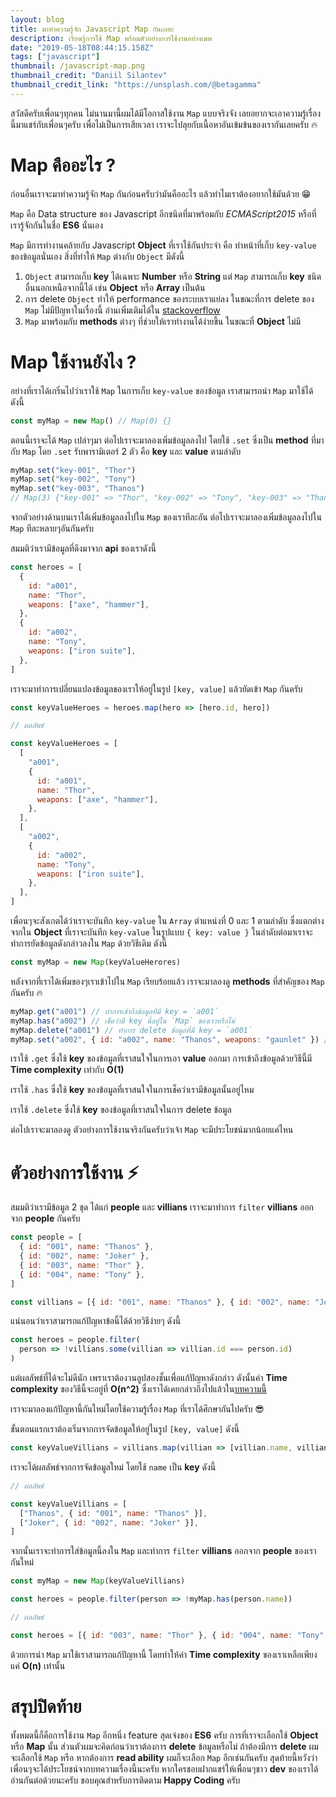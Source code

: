 ```yaml
---
layout: blog
title: มาทำความรู้จัก Javascript Map กันเถอะ
description: เรียนรู้การใช้ Map พร้อมตัวอย่างการใช้งานอย่างเมพ
date: "2019-05-18T08:44:15.158Z"
tags: ["javascript"]
thumbnail: /javascript-map.png
thumbnail_credit: "Daniil Silantev"
thumbnail_credit_link: "https://unsplash.com/@betagamma"
---
```


สวัสดีครับเพื่อนๆทุกคน ไม่นานมานี้ผมได้มีโอกาสใช้งาน `Map` แบบจริงจัง เลยอยากจะเอาความรู้เรื่องนี้มาแชร์กับเพื่อนๆครับ เพื่อไม่เป็นการเสียเวลา เราจะไปลุยกับเนื้อหาอันเข้มข้นของเรากันเลยครับ :fire:

# Map คืออะไร ?

ก่อนอื่นเราจะมาทำความรู้จัก `Map` กันก่อนครับว่ามันคืออะไร แล้วทำไมเราต้องอยากใช้มันด้วย :grin:

`Map` คือ Data structure ของ Javascript อีกชนิดที่มาพร้อมกับ _ECMAScript2015_ หรือที่เรารู้จักกันในชื่อ **ES6** นั่นเอง

`Map` มีการทำงานคล้ายกับ Javascript **Object** ที่เราใช้กันประจำ คือ ทำหน้าที่เก็บ `key-value` ของข้อมูลนั่นเอง สิ่งที่ทำให้ `Map` ต่างกับ `Object` มีดังนี้

1. `Object` สามารถเก็บ **key** ได้เฉพาะ **Number** หรือ **String** แต่ `Map` สามารถเก็บ **key** ชนิดอื่นนอกเหนือจากนี้ได้ เช่น **Object** หรือ **Array** เป็นต้น
2. การ delete `Object` ทำให้ performance ของระบบเราแย่ลง ในขณะที่การ delete ของ `Map` ไม่มีปัญหาในเรื่องนี้ อ่านเพิ่มเติมได้ใน [stackoverflow](https://stackoverflow.com/questions/43594092/slow-delete-of-object-properties-in-js-in-v8/44008788)
3. `Map` มาพร้อมกับ **methods** ต่างๆ ที่ช่วยให้เราทำงานได้ง่ายขึ้น ในขณะที่ **Object** ไม่มี

# Map ใช้งานยังไง ?

อย่างที่เราได้เกริ่นไปว่าเราใช้ `Map` ในการเก็บ `key-value` ของข้อมูล เราสามารถนำ `Map` มาใช้ได้ดังนี้

```js
const myMap = new Map() // Map(0) {}
```

ตอนนี้เราจะได้ `Map` เปล่าๆมา ต่อไปเราจะมาลองเพิ่มข้อมูลลงไป โดยใช้ `.set` ซึ่งเป็น **method** ที่มากับ `Map` โดย `.set` รับพารามิเตอร์ 2 ตัว คือ **key** และ **value** ตามลำดับ

```js
myMap.set("key-001", "Thor")
myMap.set("key-002", "Tony")
myMap.set("key-003", "Thanos")
// Map(3) {"key-001" => "Thor", "key-002" => "Tony", "key-003" => "Thanos"}
```

จากตัวอย่างด้านบนเราได้เพิ่มข้อมูลลงไปใน `Map` ของเราทีละอัน ต่อไปเราจะมาลองเพิ่มข้อมูลลงไปใน `Map` ทีละหลายๆอันกันครับ

สมมติว่าเรามีข้อมูลที่ดึงมาจาก **api** ของเราดังนี้

```js
const heroes = [
  {
    id: "a001",
    name: "Thor",
    weapons: ["axe", "hammer"],
  },
  {
    id: "a002",
    name: "Tony",
    weapons: ["iron suite"],
  },
]
```

เราจะมาทำการเปลี่ยนแปลงข้อมูลของเราให้อยู่ในรูป `[key, value]` แล้วยัดเข้า `Map` กันครับ

```js
const keyValueHeroes = heroes.map(hero => [hero.id, hero])
```

```js
// ผลลัพธ์

const keyValueHeroes = [
  [
    "a001",
    {
      id: "a001",
      name: "Thor",
      weapons: ["axe", "hammer"],
    },
  ],
  [
    "a002",
    {
      id: "a002",
      name: "Tony",
      weapons: ["iron suite"],
    },
  ],
]
```

เพื่อนๆจะสังเกตได้ว่าเราจะบันทึก `key-value` ใน `Array` ตำแหน่งที่ 0 และ 1 ตามลำดับ ซึ่งแตกต่างจากใน **Object** ที่เราจะบันทึก `key-value` ในรูปแบบ `{ key: value }` ในลำดับต่อมาเราจะทำการยัดข้อมูลดังกล่าวลงใน `Map` ด้วยวิธีเดิม ดังนี้

```js
const myMap = new Map(keyValueHerores)
```

หลังจากที่เราได้เพิ่มของๆเราเข้าไปใน `Map` เรียบร้อยแล้ว เราจะมาลองดู **methods** ที่สำคัญของ `Map` กันครับ :fire:

```js
myMap.get("a001") // ทำการเข้าถึงข้อมูลที่มี key = `a001`
myMap.has("a002") // เช็คว่ามี key นี้อยู่ใน `Map` ของเราหรือไม่
myMap.delete("a001") // ทำการ delete ข้อมูลที่มี key = `a001`
myMap.set("a002", { id: "a002", name: "Thanos", weapons: "gaunlet" }) // ทำการเพิ่มหรือแก้ไขข้อมูล ในที่นี้เรามี key = `a002` อยู่แล้ว ดังนี้นการใช้ `.set` จะเป็นการแก้ไขข้อมูงที่มีอยู่
```

เราใช้ `.get` ซึ่งใช้ **key** ของข้อมูลที่เราสนใจในการเอา **value** ออกมา การเข้าถึงข้อมูลด้วยวิธีนี้มี **Time complexity** เท่ากับ **O(1)**

เราใช้ `.has` ซึ่งใช้ **key** ของข้อมูลที่เราสนใจในการเช็คว่าเรามีข้อมูลนั้นอยู่ไหม

เราใช้ `.delete` ซึ่งใช้ **key** ของข้อมูลที่เราสนใจในการ delete ข้อมูล

ต่อไปเราจะมาลองดู ตัวอย่างการใช้งานจริงกันครับว่าเจ้า `Map` จะมีประโยชน์มากน้อยแค่ไหน

# ตัวอย่างการใช้งาน :zap:

สมมติว่าเรามีข้อมูล 2 ชุด ได้แก่ **people** และ **villians** เราจะมาทำการ `filter` **villians** ออกจาก **people** กันครับ

```js
const people = [
  { id: "001", name: "Thanos" },
  { id: "002", name: "Joker" },
  { id: "003", name: "Thor" },
  { id: "004", name: "Tony" },
]

const villians = [{ id: "001", name: "Thanos" }, { id: "002", name: "Joker" }]
```

แน่นอนว่าเราสามารถแก้ปัญหาข้อนี้ได้ด้วยวิธีง่ายๆ ดังนี้

```js
const heroes = people.filter(
  person => !villians.some(villian => villian.id === person.id)
)
```

แต่ผลลัพธ์ที่ได้จะไม่ดีนัก เพราเราต้องวนลูปสองชั้นเพื่อแก้ปัญหาดังกล่าว ดังนั้นค่า **Time complexity** ของวิธีนี้จะอยู่ที่ **O(n^2)** ซึ่งเราได้เคยกล่าวถึงไปแล้วใน[บทความนี้](https://www.codenothing.co/blogs/javascript-reduce-pattern/)

เราจะมาลองแก้ปัญหานี้กันใหม่โดยใช้ความรู้เรื่อง `Map` ที่เราได้ศึกษากันไปครับ :sunglasses:

ขั้นตอนแรกเราต้องเริ่มจากการจัดข้อมูลให้อยู่ในรูป `[key, value]` ดังนี้

```js
const keyValueVillians = villians.map(villian => [villian.name, villian])
```

เราจะได้ผลลัพธ์จากการจัดข้อมูลใหม่ โดยใช้ `name` เป็น **key** ดังนี้

```js
// ผลลัพธ์

const keyValueVillians = [
  ["Thanos", { id: "001", name: "Thanos" }],
  ["Joker", { id: "002", name: "Joker" }],
]
```

จากนั้นเราจะทำการใส่ข้อมูลนี้ลงใน `Map` และทำการ `filter` **villians** ออกจาก **people** ของเรากันใหม่

```js
const myMap = new Map(keyValueVillians)

const heroes = people.filter(person => !myMap.has(person.name))
```

```js
// ผลลัพธ์

const heroes = [{ id: "003", name: "Thor" }, { id: "004", name: "Tony" }]
```

ด้วยการนำ `Map` มาใช้เราสามารถแก้ปัญหานี้ โดยทำให้ค่า **Time complexity** ของเราเหลือเพียงแค่ **O(n)** เท่านั้น

# สรุปปิดท้าย

ทั้งหมดนี้ก็คือการใช้งาน `Map` อีกหนึ่ง feature สุดเจ๋งของ **ES6** ครับ การที่เราจะเลือกใช้ **Object** หรือ **Map** นั้น ส่วนตัวผมจะคิดก่อนว่าเราต้องการ **delete** ข้อมูลหรือไม่ ถ้าต้องมีการ **delete** ผมจะเลือกใช้ `Map` หรือ หากต้องการ **read ability** ผมก็จะเลือก `Map` อีกเช่นกันครับ สุดท้ายนี้หวังว่าเพื่อนๆจะได้ประโยชน์จากบทความเรื่องนี้นะครับ หากใครชอบฝากแชร์ให้เพื่อนๆชาว **dev** ของเราได้อ่านกันต่อด้วยนะครับ ขอบคุณสำหรับการติดตาม **Happy Coding** ครับ
